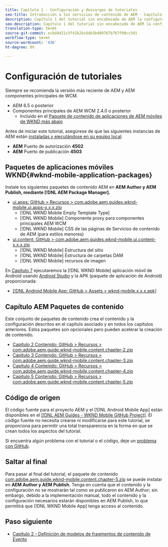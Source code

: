 ```yaml
---
title: Capítulo 1 - Configuración y descargas de tutoriales
seo-title: Introducción a los servicios de contenido de AEM - Capítulo 1 - Configuración de tutoriales
description: Capítulo 1 del tutorial sin encabezado de AEM la configuración de la línea de base de la instancia de AEM para el tutorial.
seo-description: Capítulo 1 del tutorial sin encabezado de AEM la configuración de la línea de base de la instancia de AEM para el tutorial.
translation-type: tm+mt
source-git-commit: ecbd4d21c5f41b2bc6db3b409767b767f00cc5d1
workflow-type: tm+mt
source-wordcount: '436'
ht-degree: 0%

---
```



# Configuración de tutoriales

Siempre se recomienda la versión más reciente de AEM y AEM componentes principales de WCM.

* AEM 6.5 o posterior
* Componentes principales de AEM WCM 2.4.0 o posterior
   * Incluido en el [Paquete de contenido de aplicaciones de AEM móviles de WKND más abajo](#wknd-mobile-application-packages)

Antes de iniciar este tutorial, asegúrese de que las siguientes instancias de AEM están [instaladas y ejecutándose en su equipo local](https://helpx.adobe.com/experience-manager/6-5/sites/deploying/using/deploy.html#Default%20Local%20Install):

* **AEM** Puerto de autorización  **4502**
* **AEM** Puerto de publicación  **4503**

## Paquetes de aplicaciones móviles WKND{#wknd-mobile-application-packages}

Instale los siguientes paquetes de contenido AEM en **AEM Author y AEM Publish, mediante [!DNL AEM Package Manager].**

* [ui.apps: GitHub > Recursos > com.adobe.aem.guides.wknd-mobile.ui.apps-x.x.x.zip](https://github.com/adobe/aem-guides-wknd-mobile/releases/latest)
   * [!DNL WKND Mobile Empty Template Type]
   * [!DNL WKND Mobile] Componente proxy para componentes principales AEM WCM
   * [!DNL WKND Mobile] CSS de las páginas de Servicios de contenido de AEM (para estilos menores)
* [ui.content: GitHub > com.adobe.aem.guides.wknd-mobile.ui.content-x.x.x.zip](https://github.com/adobe/aem-guides-wknd-mobile/releases/latest)
   * [!DNL WKND Mobile] Estructura del sitio
   * [!DNL WKND Mobile] Estructura de carpetas DAM
   * [!DNL WKND Mobile] recursos de imagen

En [Capítulo 7](./chapter-7.md) ejecutaremos la [!DNL WKND Mobile] aplicación móvil de Android usando [Android Studio](https://developer.android.com/studio) y la APK (paquete de aplicación de Android) proporcionada:

* [[!DNL Android Mobile App: GitHub > Assets > wknd-mobile.x.x.x.apk]](https://github.com/adobe/aem-guides-wknd-mobile/releases/latest)

## Capítulo AEM Paquetes de contenido

Este conjunto de paquetes de contenido crea el contenido y la configuración descritos en el capítulo asociado y en todos los capítulos anteriores. Estos paquetes son opcionales pero pueden acelerar la creación de contenido.

* [Capítulo 2 Contenido: GitHub > Recursos > com.adobe.aem.guide.wknd-mobile.content.chapter-2.zip](https://github.com/adobe/aem-guides-wknd-mobile/releases/latest)
* [Capítulo 3 Contenido: GitHub > Recursos > com.adobe.aem.guide.wknd-mobile.content.chapter-3.zip](https://github.com/adobe/aem-guides-wknd-mobile/releases/latest)
* [Capítulo 4 Contenido: GitHub > Recursos > com.adobe.aem.guide.wknd-mobile.content.chapter-4.zip](https://github.com/adobe/aem-guides-wknd-mobile/releases/latest)
* [Capítulo 5 Contenido: GitHub > Recursos > com.adobe.aem.guide.wknd-mobile.content.chapter-5.zip](https://github.com/adobe/aem-guides-wknd-mobile/releases/latest)

## Código de origen

El código fuente para el proyecto AEM y el [!DNL Android Mobile App] están disponibles en el [[!DNL AEM Guides - WKND Mobile GitHub Project]](https://github.com/adobe/aem-guides-wknd-mobile). El código fuente no necesita crearse ni modificarse para este tutorial, se proporciona para permitir una total transparencia en la forma en que se crean todos los aspectos del tutorial.

Si encuentra algún problema con el tutorial o el código, deje un [problema con GitHub](https://github.com/adobe/aem-guides-wknd-mobile/issues).

## Saltar al final

Para pasar al final del tutorial, el paquete de contenido [com.adobe.aem.guide.wknd-mobile.content.chapter-5.zip](https://github.com/adobe/aem-guides-wknd-mobile/releases/latest) se puede instalar en **AEM Author y AEM Publish.** Tenga en cuenta que el contenido y la configuración no se mostrarán tal como se publicaron en AEM Author; sin embargo, debido a la implementación manual, todo el contenido y la configuración necesarios estarán disponibles en AEM Publish, lo que permitirá que [!DNL WKND Mobile App] tenga acceso al contenido.


## Paso siguiente

* [Capítulo 2 - Definición de modelos de fragmentos de contenido de Evento](./chapter-2.md)
